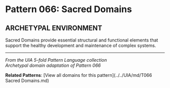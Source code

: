 # Pattern 066: Sacred Domains

## ARCHETYPAL ENVIRONMENT

Sacred Domains provide essential structural and functional elements that support the healthy development and maintenance of complex systems.

---

*From the UIA 5-fold Pattern Language collection*  
*Archetypal domain adaptation of Pattern 066*

**Related Patterns**: [View all domains for this pattern](../../UIA/md/T066 Sacred Domains.md)